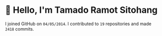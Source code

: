 # :wave: Hello, I'm Tamado Ramot Sitohang

I joined GitHub on `04/05/2014`. I contributed to `19` repositories and made `2418` commits.
